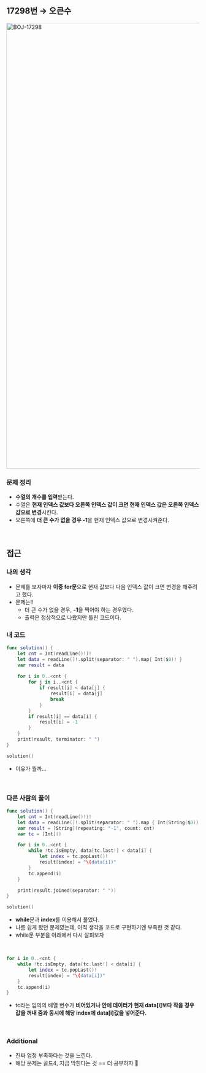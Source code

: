 ## 17298번 → 오큰수
<img width="1161" alt="BOJ-17298" src="https://user-images.githubusercontent.com/64394744/152645044-05fea257-edd7-4fdc-ad4c-fd0c7a6e78fe.png">
</br>

### 문제 정리
* **수열의 개수를 입력**받는다.
* 수열은 **현재 인덱스 값보다 오른쪽 인덱스 값이 크면 현재 인덱스 값은 오른쪽 인덱스 값으로 변경**시킨다.
* 오른쪽에 **더 큰 수가 없을 경우 -1**을 현재 인덱스 값으로 변경시켜준다.
</br>

## 접근

### 나의 생각 
* 문제를 보자마자 **이중 for문**으로 현재 값보다 다음 인덱스 값이 크면 변경을 해주려고 했다.
* 문제는!!
    * 더 큰 수가 없을 경우, **-1**을 찍어야 하는 경우였다.
    * 출력은 정상적으로 나왔지만 틀린 코드이다.

### 내 코드
```swift
func solution() {
    let cnt = Int(readLine()!)!
    let data = readLine()!.split(separator: " ").map{ Int($0)! }
    var result = data
    
    for i in 0..<cnt {
        for j in i..<cnt {
            if result[i] < data[j] {
                result[i] = data[j]
                break
            }
        }
        if result[i] == data[i] {
            result[i] = -1
        }
    }
    print(result, terminator: " ")
}

solution()
```
- 이유가 뭘까...
</br>

### 다른 사람의 풀이
```swift
func solution() {
    let cnt = Int(readLine()!)!
    let data = readLine()!.split(separator: " ").map { Int(String($0))! }
    var result = [String](repeating: "-1", count: cnt)
    var tc = [Int]()

    for i in 0..<cnt {
        while !tc.isEmpty, data[tc.last!] < data[i] {
            let index = tc.popLast()!
            result[index] = "\(data[i])"
        }
        tc.append(i)
    }

    print(result.joined(separator: " "))
}

solution()
```
- **while**문과 **index**를 이용해서 풀었다.
- 나름 쉽게 봤던 문제였는데, 아직 생각을 코드로 구현하기엔 부족한 것 같다.
- while문 부분을 아래에서 다시 살펴보자
</br>

```swift
for i in 0..<cnt {
    while !tc.isEmpty, data[tc.last!] < data[i] {
        let index = tc.popLast()!
        result[index] = "\(data[i])"
    }
    tc.append(i)
}
```
- tc라는 임의의 배열 변수가 **비어있거나 안에 데이터가 현재 data[i]보다 작을 경우 값을 꺼내 줌과 동시에 해당 index에 data[i]값을 넣어준다.**
</br>


### Additional
- 진짜 엄청 부족하다는 것을 느낀다.
- 해당 문제는 골드4, 지금 막힌다는 것 == 더 공부하자 🥲


